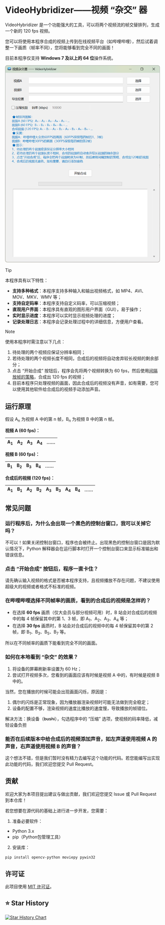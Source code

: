 # VideoHybridizer——视频 “杂交” 器

VideoHybridizer 是一个功能强大的工具，可以将两个视频流的帧交替排列，生成一个新的 120 fps 视频。

您可以将使用本程序合成的视频上传到在线视频平台（如哔哩哔哩），然后试着调整一下画质（帧率不同），您将能够看到完全不同的画面！

目前本程序仅支持 **Windows 7 及以上的 64 位**操作系统。

![运行截图](res/PixPin_2024-07-16_10-41-55.png)

> [!TIP]
> 本程序具有以下特性：
>
> - **支持多种格式**：本程序支持多种输入和输出视频格式，如 MP4、AVI、MOV、MKV、WMV 等；
> - **支持自定码率**：本程序支持自定义码率，可以压缩视频；
> - **直观用户界面**：本程序具有直观的图形用户界面（GUI），易于操作；
> - **实时显示进度**：本程序可以实时显示视频处理的进度；
> - **记录处理日志**：本程序会记录处理过程中的详细信息，方便用户查看。

> [!NOTE]
> 使用本程序时需注意以下几点：
>
> 1. 待处理的两个视频应保证分辨率相同；
> 2. 若待处理的两个视频长度不相同，合成后的视频将自动舍弃较长视频的剩余部分；
> 3. 点击 “开始合成” 按钮后，程序会先将两个视频转换为 60 fps，然后使用[间隔放帧的策略](#运行原理)，合成出 120 fps 的视频；
> 4. 目前本程序只处理视频的画面，因此合成后的视频没有声音，如有需要，您可以使用其他软件给合成后的视频手动添加声音。

## 运行原理

假设 A<sub>n</sub> 为视频 A 中的第 n 帧，B<sub>n</sub> 为视频 B 中的第 n 帧。

**视频 A (60 fps)：**

| A<sub>1</sub> | A<sub>2</sub> | A<sub>3</sub> | A<sub>4</sub> |      ……      |
| ------------- | ------------- | ------------- | ------------- | ------------ |

**视频 B (60 fps)：**

| B<sub>1</sub> | B<sub>2</sub> | B<sub>3</sub> | B<sub>4</sub> |      ……      |
| ------------- | ------------- | ------------- | ------------- | ------------ |

**合成后的视频 (120 fps)：**

| A<sub>1</sub> | B<sub>1</sub> | A<sub>2</sub> | B<sub>2</sub> | A<sub>3</sub> | B<sub>3</sub> | A<sub>4</sub> | B<sub>4</sub> |      ……      |
| ------------- | ------------- | ------------- | ------------- | ------------- | ------------- | ------------- | ------------- | ------------ |

## 常见问题

### 运行程序后，为什么会出现一个黑色的控制台窗口，我可以关掉它吗？

不可以！如果关闭控制台窗口，程序也会被终止。出现黑色的控制台窗口是因为默认情况下，Python 解释器会在运行脚本时打开一个控制台窗口来显示标准输出和错误信息。

### 点击 “开始合成” 按钮后，程序一直卡住？

请先确认输入视频的格式是否被本程序支持，且视频播放不存在问题，不建议使用超级大的视频或者格式不标准的视频。

### 在哔哩哔哩选择不同帧率的画质，看到的合成后的视频是怎样的？

- 在选择 **60 fps** 画质（仅大会员与部分视频可用）时，B 站会对合成后的视频中的每 4 帧保留其中的第 1、3 帧，即 A<sub>1</sub>、A<sub>2</sub>、A<sub>3</sub>、A<sub>4</sub> 等；
- 在选择 **30 fps** 画质时，B 站会对合成后的视频中的每 4 帧保留其中的第 2 帧，即 B<sub>1</sub>、B<sub>3</sub>、B<sub>5</sub>、B<sub>7</sub> 等。

所以在不同帧率的画质下能看到完全不同的画面。

### 如何在本地看到 “杂交” 的效果？

1. 将设备的屏幕刷新率设置为 60 Hz；
2. 尝试打开视频多次，您看到的画面应该有时候是视频 A 中的，有时候是视频 B 中的。

当然，您在播放的时候可能会出现画面闪烁，原因是：

1. 偶尔的闪烁是正常现象，因为播放器渲染视频时可能无法做到完全稳定；
2. 设备的配置不够，渲染视频的速度比播放的速度慢，导致播放的帧错位。

解决方法：换设备（~~bushi~~），勾选程序中的 “压缩” 选项，使视频的码率降低，减轻设备负担

### 能否在后续版本中给合成后的视频添加声音，如左声道使用视频 A 的声音，右声道使用视频 B 的声音？

这个想法不错，但是我们暂时没有精力去编写这个功能的代码。若您能编写出实现此功能的代码，我们欢迎您提交 Pull Request。

## 贡献

欢迎大家为本项目提出建议与做出贡献，我们欢迎您提交 Issue 或 Pull Request 到本仓库！

若您想要在源代码的基础上进行进一步开发，您需要：

1. 准备必要软件：

- Python 3.x
- pip（Python包管理工具）

2. 安装库：

```bash
pip install opencv-python moviepy pywin32
```

## 许可证

此项目使用 [MIT 许可证](LICENSE)。

## ⭐ Star History

[![Star History Chart](https://api.star-history.com/svg?repos=happycola233/VideoHybridizer&type=Date)](https://star-history.com/#happycola233/VideoHybridizer&Date)
